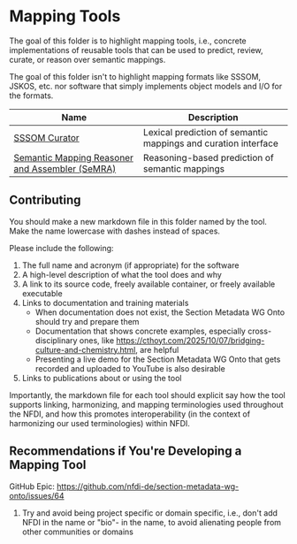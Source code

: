 # Mapping Tools

The goal of this folder is to highlight mapping tools, i.e., concrete
implementations of reusable tools that can be used to predict, review, curate,
or reason over semantic mappings.

The goal of this folder isn't to highlight mapping formats like SSSOM, JSKOS,
etc. nor software that simply implements object models and I/O for the formats.

| Name                                                        | Description                                                    |
| ----------------------------------------------------------- | -------------------------------------------------------------- |
| [SSSOM Curator](sssom-curator.md)                           | Lexical prediction of semantic mappings and curation interface |
| [Semantic Mapping Reasoner and Assembler (SeMRA)](semra.md) | Reasoning-based prediction of semantic mappings                |

## Contributing

You should make a new markdown file in this folder named by the tool. Make the
name lowercase with dashes instead of spaces.

Please include the following:

1. The full name and acronym (if appropriate) for the software
2. A high-level description of what the tool does and why
3. A link to its source code, freely available container, or freely available
   executable
4. Links to documentation and training materials
   - When documentation does not exist, the Section Metadata WG Onto should try
     and prepare them
   - Documentation that shows concrete examples, especially cross-disciplinary
     ones, like
     https://cthoyt.com/2025/10/07/bridging-culture-and-chemistry.html, are
     helpful
   - Presenting a live demo for the Section Metadata WG Onto that gets recorded
     and uploaded to YouTube is also desirable
5. Links to publications about or using the tool

Importantly, the markdown file for each tool should explicit say how the tool
supports linking, harmonizing, and mapping terminologies used throughout the
NFDI, and how this promotes interoperability (in the context of harmonizing our
used terminologies) within NFDI.

## Recommendations if You're Developing a Mapping Tool

GitHub Epic: https://github.com/nfdi-de/section-metadata-wg-onto/issues/64

1. Try and avoid being project specific or domain specific, i.e., don't add NFDI
   in the name or "bio"- in the name, to avoid alienating people from other
   communities or domains
